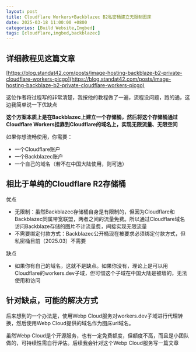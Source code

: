 ```yaml
---
layout: post
title: Cloudflare Workers+Backblazec B2私密桶建立无限制图床
date: 2025-03-18 11:00:00 +0800
categories: [Build Website,Imgbed]
tags: [cloudflare,imgbed,backblazec]
---
```




## 详细教程见这篇文章

[https://blog.standat42.com/posts/image-hosting-backblaze-b2-private-cloudflare-workers-picgo](https://blog.standat42.com/posts/image-hosting-backblaze-b2-private-cloudflare-workers-picgo)

这位作者将过程写的非常清楚，我按他的教程做了一遍，流程没问题，跑的通，这边我简单说一下优缺点

**这个方案本质上是在Backblazec上建立一个存储桶，然后将这个存储桶通过Cloudflare Workers挂靠到Cloudflare的域名上，实现无限流量、无限空间**

如果你想流畅使用，你需要：

- 一个Cloudflare账户
- 一个Backblazec账户
- 一个自己的域名（若不在中国大陆使用，则可选）


## 相比于单纯的Cloudflare R2存储桶
优点

- 无限制：虽然Backblazec存储桶自身是有限制的，但因为Cloudflare和Backblazec同属带宽联盟，两者之间的流量免费。所以通过Cloudflare域名访问Backblaze存储的图片不计流量费，间接实现无限流量
- 不需要绑定付款方式：Backblazec公开桶现在被要求必须绑定付款方式，但私密桶目前（2025.03）不需要

缺点

- 如果你有自己的域名，这就不是缺点。如果你没有，理论上是可以用Cloudflare的workers.dev子域，但可惜这个子域在中国大陆是被墙的，无法使用和访问


## 针对缺点，可能的解决方式
后来想到的一个办法是，使用Webp Cloud服务对workers.dev子域进行代理转换，然后使用Webp Cloud提供的域名作为图床url域名。

虽然Webp Cloud是个开源服务，也有一定免费额度，但额度不高，而且是小团队做的，可持续性需自行评估。后续我会针对这个Webp Cloud服务写一篇文章
